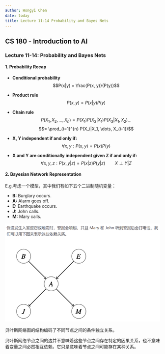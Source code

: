 ```yaml
---
author: Hongyi Chen
date: today
title: Lecture 11-14 Probability and Bayes Nets
---
```


## CS 180 - Introduction to AI

### Lecture 11-14: Probability and Bayes Nets

#### 1. Probability Recap

* **Conditional probability**
    $$P(x|y) = \frac{P(x, y)}{P(y)}$$

* **Product rule**
    $$P(x, y) = P(x|y)P(y)$$

* **Chain rule**
    $$P(X_1, X_2, \dots, X_n) = P(X_1)P(X_2|X_1)P(X_3|X_1, X_2)\dots$$
    $$= \prod_{i=1}^{n} P(X_i|X_1, \dots, X_{i-1})$$

* **X, Y independent if and only if:**
    $$\forall x, y : P(x, y) = P(x)P(y)$$

* **X and Y are conditionally independent given Z if and only if:**
    $$\forall x, y, z : P(x, y|z) = P(x|z)P(y|z) \qquad X \perp Y|Z$$


#### 2. Bayesian Network Representation

E.g.考虑一个模型，其中我们有如下五个二进制随机变量：

* **B:** Burglary occurs.
* **A:** Alarm goes off.
* **E:** Earthquake occurs.
* **J:** John calls.
* **M:** Mary calls.


![Bayes Net Example](./media/BayesNet%20example.png)

贝叶斯网络图的结构编码了不同节点之间的条件独立关系。

贝叶斯网络节点之间的边并不意味着这些节点之间存在特定的因果关系，也不意味着变量之间必然相互依赖。它只是意味着节点之间可能存在某种关系。

